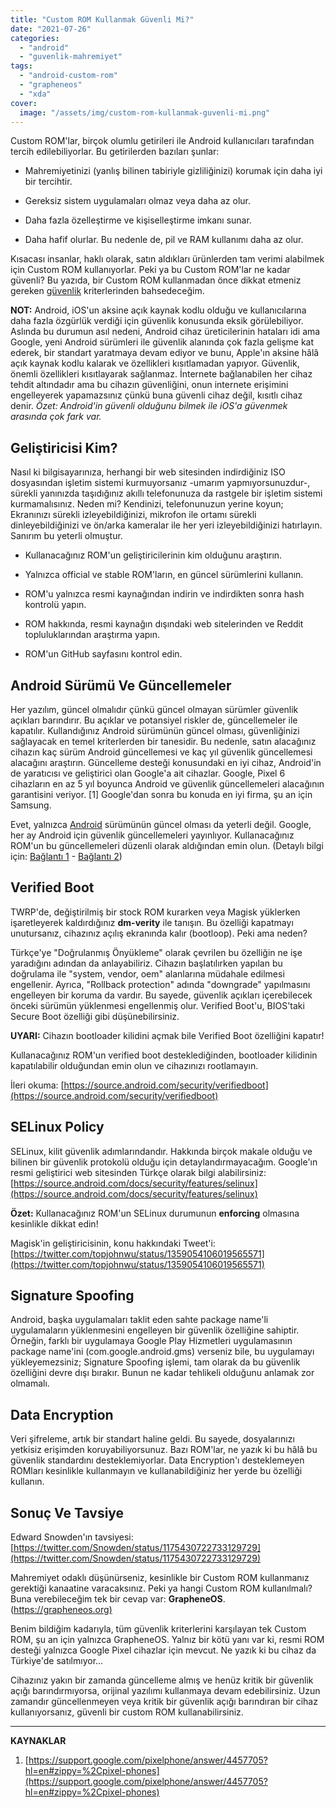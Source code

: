 ```yaml
---
title: "Custom ROM Kullanmak Güvenli Mi?"
date: "2021-07-26"
categories: 
  - "android"
  - "guvenlik-mahremiyet"
tags: 
  - "android-custom-rom"
  - "grapheneos"
  - "xda"
cover:
  image: "/assets/img/custom-rom-kullanmak-guvenli-mi.png"
---
```


Custom ROM'lar, birçok olumlu getirileri ile Android kullanıcıları tarafından tercih edilebiliyorlar. Bu getirilerden bazıları şunlar:

- Mahremiyetinizi (yanlış bilinen tabiriyle gizliliğinizi) korumak için daha iyi bir tercihtir.

- Gereksiz sistem uygulamaları olmaz veya daha az olur.

- Daha fazla özelleştirme ve kişiselleştirme imkanı sunar.

- Daha hafif olurlar. Bu nedenle de, pil ve RAM kullanımı daha az olur.

Kısacası insanlar, haklı olarak, satın aldıkları ürünlerden tam verimi alabilmek için Custom ROM kullanıyorlar. Peki ya bu Custom ROM'lar ne kadar güvenli? Bu yazıda, bir Custom ROM kullanmadan önce dikkat etmeniz gereken [güvenlik](https://furuy.com/categories/guvenlik-mahremiyet/) kriterlerinden bahsedeceğim.

**NOT:** Android, iOS'un aksine açık kaynak kodlu olduğu ve kullanıcılarına daha fazla özgürlük verdiği için güvenlik konusunda eksik görülebiliyor. Aslında bu durumun asıl nedeni, Android cihaz üreticilerinin hataları idi ama Google, yeni Android sürümleri ile güvenlik alanında çok fazla gelişme kat ederek, bir standart yaratmaya devam ediyor ve bunu, Apple'ın aksine hâlâ açık kaynak kodlu kalarak ve özellikleri kısıtlamadan yapıyor. Güvenlik, önemli özellikleri kısıtlayarak sağlanmaz. İnternete bağlanabilen her cihaz tehdit altındadır ama bu cihazın güvenliğini, onun internete erişimini engelleyerek yapamazsınız çünkü buna güvenli cihaz değil, kısıtlı cihaz denir. _Özet: Android'in güvenli olduğunu bilmek ile iOS'a güvenmek arasında çok fark var._

## Geliştiricisi Kim?

Nasıl ki bilgisayarınıza, herhangi bir web sitesinden indirdiğiniz ISO dosyasından işletim sistemi kurmuyorsanız -umarım yapmıyorsunuzdur-, sürekli yanınızda taşıdığınız akıllı telefonunuza da rastgele bir işletim sistemi kurmamalısınız. Neden mi? Kendinizi, telefonunuzun yerine koyun; Ekranınızı sürekli izleyebildiğinizi, mikrofon ile ortamı sürekli dinleyebildiğinizi ve ön/arka kameralar ile her yeri izleyebildiğinizi hatırlayın. Sanırım bu yeterli olmuştur.

- Kullanacağınız ROM'un geliştiricilerinin kim olduğunu araştırın.

- Yalnızca official ve stable ROM'ların, en güncel sürümlerini kullanın.

- ROM'u yalnızca resmi kaynağından indirin ve indirdikten sonra hash kontrolü yapın.

- ROM hakkında, resmi kaynağın dışındaki web sitelerinden ve Reddit topluluklarından araştırma yapın.

- ROM'un GitHub sayfasını kontrol edin.

## Android Sürümü Ve Güncellemeler

Her yazılım, güncel olmalıdır çünkü güncel olmayan sürümler güvenlik açıkları barındırır. Bu açıklar ve potansiyel riskler de, güncellemeler ile kapatılır. Kullandığınız Android sürümünün güncel olması, güvenliğinizi sağlayacak en temel kriterlerden bir tanesidir. Bu nedenle, satın alacağınız cihazın kaç sürüm Android güncellemesi ve kaç yıl güvenlik güncellemesi alacağını araştırın. Güncelleme desteği konusundaki en iyi cihaz, Android'in de yaratıcısı ve geliştirici olan Google'a ait cihazlar. Google, Pixel 6 cihazların en az 5 yıl boyunca Android ve güvenlik güncellemeleri alacağının garantisini veriyor. \[1\] Google'dan sonra bu konuda en iyi firma, şu an için Samsung.

Evet, yalnızca [Android](https://furuy.com/categories/android/) sürümünün güncel olması da yeterli değil. Google, her ay Android için güvenlik güncellemeleri yayınlıyor. Kullanacağınız ROM'un bu güncellemeleri düzenli olarak aldığından emin olun. (Detaylı bilgi için: [Bağlantı 1](https://support.google.com/android/answer/7680439?hl=tr) - [Bağlantı 2](https://source.android.com/security/bulletin))

## Verified Boot

TWRP'de, değiştirilmiş bir stock ROM kurarken veya Magisk yüklerken işaretleyerek kaldırdığınız **dm-verity** ile tanışın. Bu özelliği kapatmayı unutursanız, cihazınız açılış ekranında kalır (bootloop). Peki ama neden?

Türkçe'ye "Doğrulanmış Önyükleme" olarak çevrilen bu özelliğin ne işe yaradığını adından da anlayabiliriz. Cihazın başlatılırken yapılan bu doğrulama ile "system, vendor, oem" alanlarına müdahale edilmesi engellenir. Ayrıca, "Rollback protection" adında "downgrade" yapılmasını engelleyen bir koruma da vardır. Bu sayede, güvenlik açıkları içerebilecek önceki sürümün yüklenmesi engellenmiş olur. Verified Boot'u, BIOS'taki Secure Boot özelliği gibi düşünebilirsiniz.

**UYARI:** Cihazın bootloader kilidini açmak bile Verified Boot özelliğini kapatır!

Kullanacağınız ROM'un verified boot desteklediğinden, bootloader kilidinin kapatılabilir olduğundan emin olun ve cihazınızı rootlamayın.

İleri okuma: [https://source.android.com/security/verifiedboot](https://source.android.com/security/verifiedboot)

## SELinux Policy

SELinux, kilit güvenlik adımlarındandır. Hakkında birçok makale olduğu ve bilinen bir güvenlik protokolü olduğu için detaylandırmayacağım. Google'ın resmi geliştirici web sitesinden Türkçe olarak bilgi alabilirsiniz:  
[https://source.android.com/docs/security/features/selinux](https://source.android.com/docs/security/features/selinux)

**Özet:** Kullanacağınız ROM'un SELinux durumunun **enforcing** olmasına kesinlikle dikkat edin!

Magisk'in geliştiricisinin, konu hakkındaki Tweet'i:  
[https://twitter.com/topjohnwu/status/1359054106019565571](https://twitter.com/topjohnwu/status/1359054106019565571)

## Signature Spoofing

Android, başka uygulamaları taklit eden sahte package name'li uygulamaların yüklenmesini engelleyen bir güvenlik özelliğine sahiptir. Örneğin, farklı bir uygulamaya Google Play Hizmetleri uygulamasının package name'ini (com.google.android.gms) verseniz bile, bu uygulamayı yükleyemezsiniz; Signature Spoofing işlemi, tam olarak da bu güvenlik özelliğini devre dışı bırakır. Bunun ne kadar tehlikeli olduğunu anlamak zor olmamalı.

## Data Encryption

Veri şifreleme, artık bir standart haline geldi. Bu sayede, dosyalarınızı yetkisiz erişimden koruyabiliyorsunuz. Bazı ROM'lar, ne yazık ki bu hâlâ bu güvenlik standardını desteklemiyorlar. Data Encryption'ı desteklemeyen ROMları kesinlikle kullanmayın ve kullanabildiğiniz her yerde bu özelliği kullanın.

## Sonuç Ve Tavsiye

Edward Snowden'ın tavsiyesi: [https://twitter.com/Snowden/status/1175430722733129729](https://twitter.com/Snowden/status/1175430722733129729)

Mahremiyet odaklı düşünürseniz, kesinlikle bir Custom ROM kullanmanız gerektiği kanaatine varacaksınız. Peki ya hangi Custom ROM kullanılmalı? Buna verebileceğim tek bir cevap var: **GrapheneOS**. ([https://grapheneos.org)](https://grapheneos.org)

Benim bildiğim kadarıyla, tüm güvenlik kriterlerini karşılayan tek Custom ROM, şu an için yalnızca GrapheneOS. Yalnız bir kötü yanı var ki, resmi ROM desteği yalnızca Google Pixel cihazlar için mevcut. Ne yazık ki bu cihaz da Türkiye'de satılmıyor...

Cihazınız yakın bir zamanda güncelleme almış ve henüz kritik bir güvenlik açığı barındırmıyorsa, orijinal yazılımı kullanmaya devam edebilirsiniz. Uzun zamandır güncellenmeyen veya kritik bir güvenlik açığı barındıran bir cihaz kullanıyorsanız, güvenli bir custom ROM kullanabilirsiniz.

* * *

**KAYNAKLAR**

1. [https://support.google.com/pixelphone/answer/4457705?hl=en#zippy=%2Cpixel-phones](https://support.google.com/pixelphone/answer/4457705?hl=en#zippy=%2Cpixel-phones)
